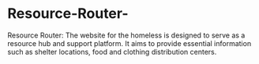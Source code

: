 # Resource-Router-
Resource Router: The website for the homeless is designed to serve as a resource hub and support platform. It aims to provide essential information such as shelter locations, food and clothing distribution centers.
